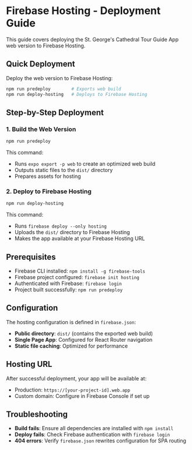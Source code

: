 # Firebase Hosting - Deployment Guide

This guide covers deploying the St. George's Cathedral Tour Guide App web version to Firebase Hosting.

## Quick Deployment

Deploy the web version to Firebase Hosting:
```bash
npm run predeploy        # Exports web build
npm run deploy-hosting   # Deploys to Firebase Hosting
```

## Step-by-Step Deployment

### 1. Build the Web Version
```bash
npm run predeploy
```
This command:
- Runs `expo export -p web` to create an optimized web build
- Outputs static files to the `dist/` directory
- Prepares assets for hosting

### 2. Deploy to Firebase Hosting
```bash
npm run deploy-hosting
```
This command:
- Runs `firebase deploy --only hosting`
- Uploads the `dist/` directory to Firebase Hosting
- Makes the app available at your Firebase Hosting URL

## Prerequisites

- Firebase CLI installed: `npm install -g firebase-tools`
- Firebase project configured: `firebase init hosting`
- Authenticated with Firebase: `firebase login`
- Project built successfully: `npm run predeploy`

## Configuration

The hosting configuration is defined in `firebase.json`:
- **Public directory**: `dist/` (contains the exported web build)
- **Single Page App**: Configured for React Router navigation
- **Static file caching**: Optimized for performance

## Hosting URL

After successful deployment, your app will be available at:
- Production: `https://[your-project-id].web.app`
- Custom domain: Configure in Firebase Console if set up

## Troubleshooting

- **Build fails**: Ensure all dependencies are installed with `npm install`
- **Deploy fails**: Check Firebase authentication with `firebase login`
- **404 errors**: Verify `firebase.json` rewrites configuration for SPA routing